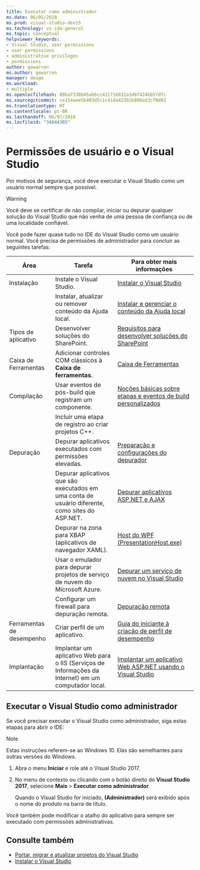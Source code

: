 ```yaml
---
title: Executar como administrador
ms.date: 06/05/2018
ms.prod: visual-studio-dev15
ms.technology: vs-ide-general
ms.topic: conceptual
helpviewer_keywords:
- Visual Studio, user permissions
- user permissions
- administrative privileges
- permissions
author: gewarren
ms.author: gewarren
manager: douge
ms.workload:
- multiple
ms.openlocfilehash: 89ba7338645ab6cc421716832a3d6f424bb57dfc
ms.sourcegitcommit: ce154aee5b403d5c1c41da42302b896ad3cf8d82
ms.translationtype: HT
ms.contentlocale: pt-BR
ms.lasthandoff: 06/07/2018
ms.locfileid: "34844385"
---
```

# <a name="user-permissions-and-visual-studio"></a>Permissões de usuário e o Visual Studio

Por motivos de segurança, você deve executar o Visual Studio como um usuário normal sempre que possível.

> [!WARNING]
> Você deve se certificar de não compilar, iniciar ou depurar qualquer solução do Visual Studio que não venha de uma pessoa de confiança ou de uma localidade confiável.

Você pode fazer quase tudo no IDE do Visual Studio como um usuário normal. Você precisa de permissões de administrador para concluir as seguintes tarefas:

|Área|Tarefa|Para obter mais informações|
|----------|----------|--------------------------|
|Instalação|Instale o Visual Studio.|[Instalar o Visual Studio](../install/install-visual-studio.md)|
||Instalar, atualizar ou remover conteúdo da Ajuda local.|[Instalar e gerenciar o conteúdo da Ajuda local](../ide/install-and-manage-local-content.md)|
|Tipos de aplicativo|Desenvolver soluções do SharePoint.|[Requisitos para desenvolver soluções do SharePoint](../sharepoint/requirements-for-developing-sharepoint-solutions.md)|
|Caixa de Ferramentas|Adicionar controles COM clássicos à **Caixa de ferramentas**.|[Caixa de Ferramentas](../ide/reference/toolbox.md)|
|Compilação|Usar eventos de pós-build que registram um componente.|[Noções básicas sobre etapas e eventos de build personalizados](/cpp/ide/understanding-custom-build-steps-and-build-events)|
||Incluir uma etapa de registro ao criar projetos C++.||
|Depuração|Depurar aplicativos executados com permissões elevadas.|[Preparação e configurações do depurador](../debugger/debugger-settings-and-preparation.md)|
||Depurar aplicativos que são executados em uma conta de usuário diferente, como sites do ASP.NET.|[Depurar aplicativos ASP.NET e AJAX](../debugger/debugging-aspnet-and-ajax-applications.md)|
||Depurar na zona para XBAP (aplicativos de navegador XAML).|[Host do WPF (PresentationHost.exe)](/dotnet/framework/wpf/app-development/wpf-host-presentationhost-exe)|
||Usar o emulador para depurar projetos de serviço de nuvem do Microsoft Azure.|[Depurar um serviço de nuvem no Visual Studio](/azure/vs-azure-tools-debug-cloud-services-virtual-machines)|
||Configurar um firewall para depuração remota.|[Depuração remota](../debugger/remote-debugging.md)|
|Ferramentas de desempenho|Criar perfil de um aplicativo.|[Guia do iniciante à criação de perfil de desempenho](../profiling/beginners-guide-to-performance-profiling.md)|
|Implantação|Implantar um aplicativo Web para o IIS (Serviços de Informações da Internet) em um computador local.|[Implantar um aplicativo Web ASP.NET usando o Visual Studio](/aspnet/web-forms/overview/older-versions-getting-started/deployment-to-a-hosting-provider/)|

## <a name="run-visual-studio-as-an-administrator"></a>Executar o Visual Studio como administrador

Se você precisar executar o Visual Studio como administrador, siga estas etapas para abrir o IDE:

> [!NOTE]
> Estas instruções referem-se ao Windows 10. Elas são semelhantes para outras versões do Windows.

1. Abra o menu **Iniciar** e role até o Visual Studio 2017.

1. No menu de contexto ou clicando com o botão direito do **Visual Studio 2017**, selecione **Mais** > **Executar como administrador**.

   Quando o Visual Studio for iniciado, **(Administrador)** será exibido após o nome do produto na barra de título.

Você também pode modificar o atalho do aplicativo para sempre ser executado com permissões administrativas.

## <a name="see-also"></a>Consulte também

- [Portar, migrar e atualizar projetos do Visual Studio](../porting/port-migrate-and-upgrade-visual-studio-projects.md)
- [Instalar o Visual Studio](../install/install-visual-studio.md)